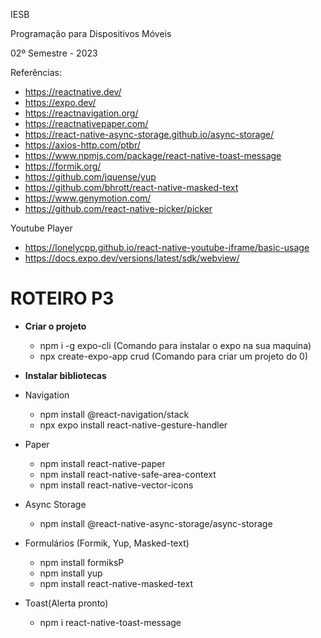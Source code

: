 IESB

Programação para Dispositivos Móveis

02º Semestre - 2023


Referências:

- <https://reactnative.dev/>
- <https://expo.dev/>
- <https://reactnavigation.org/>
- <https://reactnativepaper.com/>
- <https://react-native-async-storage.github.io/async-storage/>
- <https://axios-http.com/ptbr/>
- <https://www.npmjs.com/package/react-native-toast-message>
- <https://formik.org/>
- <https://github.com/jquense/yup>
- <https://github.com/bhrott/react-native-masked-text>
- <https://www.genymotion.com/>
- <https://github.com/react-native-picker/picker>

Youtube Player
- <https://lonelycpp.github.io/react-native-youtube-iframe/basic-usage>
- <https://docs.expo.dev/versions/latest/sdk/webview/>


# ROTEIRO P3

- **Criar o projeto**

    - npm i -g expo-cli (Comando para instalar o expo na sua maquina)
    - npx create-expo-app crud (Comando para criar um projeto do 0)

- **Instalar bibliotecas**

- Navigation
    - npm install @react-navigation/stack
    - npx expo install react-native-gesture-handler

- Paper
    - npm install react-native-paper
    - npm install react-native-safe-area-context
    - npm install react-native-vector-icons

- Async Storage
    - npm install @react-native-async-storage/async-storage

- Formulários (Formik, Yup, Masked-text)
    - npm install formiksP
    - npm install yup
    - npm install react-native-masked-text

- Toast(Alerta pronto)
    - npm i react-native-toast-message
